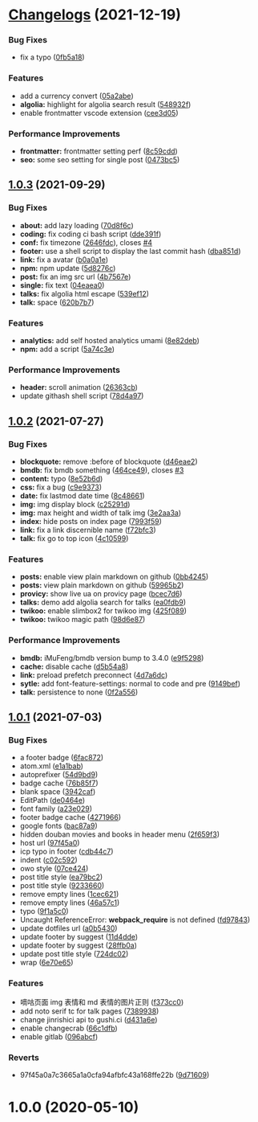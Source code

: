 # [Changelogs](https://github.com/eallion/eallion.com/compare/v1.0.3...v1.0.0) (2021-12-19)


### Bug Fixes

* fix a typo ([0fb5a18](https://github.com/eallion/eallion.com/commit/0fb5a189a991df652ec5c4dbff6ffaf96e4d43a2))


### Features

* add a currency convert ([05a2abe](https://github.com/eallion/eallion.com/commit/05a2abe9b3a8edcfc9ce0215918e7a539817187b))
* **algolia:** highlight for algolia search result ([548932f](https://github.com/eallion/eallion.com/commit/548932f543a99dbf163b5b5c5101622ae3feedd1))
* enable frontmatter vscode extension ([cee3d05](https://github.com/eallion/eallion.com/commit/cee3d050a9bb017762bb69b8554003b9ee61be0e))


### Performance Improvements

* **frontmatter:** frontmatter setting perf ([8c59cdd](https://github.com/eallion/eallion.com/commit/8c59cdd53dadf18c8899d8ce1485f7f88f8f38fc))
* **seo:** some seo setting for single post ([0473bc5](https://github.com/eallion/eallion.com/commit/0473bc5e31f96b99502913200dae96c59558d64c))



## [1.0.3](https://github.com/eallion/eallion.com/compare/v1.0.2...v1.0.3) (2021-09-29)


### Bug Fixes

* **about:** add lazy loading ([70d8f6c](https://github.com/eallion/eallion.com/commit/70d8f6c6f38ae39250db4f42b3780ee84460daea))
* **coding:** fix coding ci bash script ([dde391f](https://github.com/eallion/eallion.com/commit/dde391f6892b0b2a63a4bbfaf7300b9449b41959))
* **conf:** fix timezone ([2646fdc](https://github.com/eallion/eallion.com/commit/2646fdc8a0d124b1d48f57b17475c3f123e4d103)), closes [#4](https://github.com/eallion/eallion.com/issues/4)
* **footer:** use a shell script to display the last commit hash ([dba851d](https://github.com/eallion/eallion.com/commit/dba851d39444f95e2328bc07dae54dbe6b1117b6))
* **link:** fix a avatar ([b0a0a1e](https://github.com/eallion/eallion.com/commit/b0a0a1e2750753488a3478cd6ee3cb73eaa0e32b))
* **npm:** npm update ([5d8276c](https://github.com/eallion/eallion.com/commit/5d8276c8693ea3bed014ee0b7bc859091e96b2f7))
* **post:** fix an img src url ([4b7567e](https://github.com/eallion/eallion.com/commit/4b7567e848fe81d46e554d4a148b0aa03e8ade1e))
* **single:** fix text ([04eaea0](https://github.com/eallion/eallion.com/commit/04eaea0ab8256eae008d2fd005b1e56fa98bfdf1))
* **talks:** fix algolia html escape ([539ef12](https://github.com/eallion/eallion.com/commit/539ef12332d5d12399093a45418cc121ccca5ab7))
* **talk:** space ([620b7b7](https://github.com/eallion/eallion.com/commit/620b7b76804c864ac1f98bd997b482ac723ec112))


### Features

* **analytics:** add self hosted analytics umami ([8e82deb](https://github.com/eallion/eallion.com/commit/8e82deb6c08a5dbeb560dd4d0ba65f88f2d64067))
* **npm:** add a script ([5a74c3e](https://github.com/eallion/eallion.com/commit/5a74c3e1c155f8082352f975cb33a0a25f6a1f68))


### Performance Improvements

* **header:** scroll animation ([26363cb](https://github.com/eallion/eallion.com/commit/26363cb7882ab1f545d789f9136bad87f8404924))
* update githash shell script ([78d4a97](https://github.com/eallion/eallion.com/commit/78d4a97edab2b30f7156eff5935d75c22da23cea))



## [1.0.2](https://github.com/eallion/eallion.com/compare/v1.0.1...v1.0.2) (2021-07-27)


### Bug Fixes

* **blockquote:** remove :before of blockquote ([d46eae2](https://github.com/eallion/eallion.com/commit/d46eae258e6e9f98805427b700d433b371a6cd1b))
* **bmdb:** fix bmdb something ([464ce49](https://github.com/eallion/eallion.com/commit/464ce494c1cc289734904cfd4ef59ee4afd78756)), closes [#3](https://github.com/eallion/eallion.com/issues/3)
* **content:** typo ([8e52b6d](https://github.com/eallion/eallion.com/commit/8e52b6d333e72eddc46fc6a752aa8f9392e049bb))
* **css:** fix a bug ([c9e9373](https://github.com/eallion/eallion.com/commit/c9e93731c73bc9f2b1bab5f5c1a72771bcc7cbc7))
* **date:** fix lastmod date time ([8c48661](https://github.com/eallion/eallion.com/commit/8c486619d762f27e13f1e63299a30dd00199d6f6))
* **img:** img display block ([c25291d](https://github.com/eallion/eallion.com/commit/c25291d9754132e8f45c2093cb3c7e2f22324c1e))
* **img:** max height and width of talk img ([3e2aa3a](https://github.com/eallion/eallion.com/commit/3e2aa3afc2cdb71adab1e4a22d601949533e449c))
* **index:** hide posts on index page ([7993f59](https://github.com/eallion/eallion.com/commit/7993f590a0cc874c32d278263c5e6c5a93e0ce0c))
* **link:** fix a link discernible name ([f72bfc3](https://github.com/eallion/eallion.com/commit/f72bfc329f7289b30fc5abd91bdf629e582bff1b))
* **talk:** fix go to top icon ([4c10599](https://github.com/eallion/eallion.com/commit/4c105995e556e3082cae8c127882961abef766ea))


### Features

* **posts:** enable view plain markdown on github ([0bb4245](https://github.com/eallion/eallion.com/commit/0bb4245b77f60fd928ecf73f75818d795cc4e3fe))
* **posts:** view plain markdown on github ([59965b2](https://github.com/eallion/eallion.com/commit/59965b280d9e2c6595a4e6eef5a69f448d9ff268))
* **provicy:** show live ua on provicy page ([bcec7d6](https://github.com/eallion/eallion.com/commit/bcec7d682960bd4731af91f429e6a0b92ea5a0f9))
* **talks:** demo add algolia search for talks ([ea0fdb9](https://github.com/eallion/eallion.com/commit/ea0fdb933066b347a5207e031f8cbcda33b52ff9))
* **twikoo:** enable slimbox2 for twikoo img ([425f089](https://github.com/eallion/eallion.com/commit/425f089768d473878f22b8ef6b26d87c32997ad4))
* **twikoo:** twikoo magic path ([98d6e87](https://github.com/eallion/eallion.com/commit/98d6e87cd24ed7807dade71d6b165f663b98d2eb))


### Performance Improvements

* **bmdb:** iMuFeng/bmdb version bump to 3.4.0 ([e9f5298](https://github.com/eallion/eallion.com/commit/e9f52980dd1dfcccd188005072bf3bdb4451589c))
* **cache:** disable cache ([d5b54a8](https://github.com/eallion/eallion.com/commit/d5b54a8502b48405338d4b7bb6419d88366c425f))
* **link:** preload prefetch preconnect ([4d7a6dc](https://github.com/eallion/eallion.com/commit/4d7a6dca8f4e82aa8a4bf68150965a4cb7ec8ff4))
* **sytle:** add font-feature-settings: normal to code and pre ([9149bef](https://github.com/eallion/eallion.com/commit/9149bef52da3bf73652950827e5463413f6eb6b4))
* **talk:** persistence to none ([0f2a556](https://github.com/eallion/eallion.com/commit/0f2a556a6c5662e3d095f40a06e8d6852cf33f79))



## [1.0.1](https://github.com/eallion/eallion.com/compare/v1.0.0...v1.0.1) (2021-07-03)


### Bug Fixes

* a footer badge ([6fac872](https://github.com/eallion/eallion.com/commit/6fac87251014a1d6b00a46d8a8e284f5f5fac3cb))
* atom.xml ([e1a1bab](https://github.com/eallion/eallion.com/commit/e1a1babd937c54748cf8769293aa780ced540dcd))
* autoprefixer ([54d9bd9](https://github.com/eallion/eallion.com/commit/54d9bd93aaad8601e5d13d9e2df1df33d8592724))
* badge cache ([76b85f7](https://github.com/eallion/eallion.com/commit/76b85f70d1c9c6ebdef22e84092d69b28ffacbdc))
* blank space ([3942caf](https://github.com/eallion/eallion.com/commit/3942caf9aa420d79c81996e48034616663453fda))
* EditPath ([de0464e](https://github.com/eallion/eallion.com/commit/de0464eb6e514dc57444ff1809aa4fa47a7f5b30))
* font family ([a23e029](https://github.com/eallion/eallion.com/commit/a23e029b352be9e9350cc7ed0bc4dc95f4221d55))
* footer badge cache ([4271966](https://github.com/eallion/eallion.com/commit/4271966167909c9835518ef730fb774e15220e06))
* google fonts ([bac87a9](https://github.com/eallion/eallion.com/commit/bac87a948dfcfc73be3942d838e6b0822bdc61e5))
* hidden douban movies and books in header menu ([2f659f3](https://github.com/eallion/eallion.com/commit/2f659f375dd36ae5ceddfb3f7b18e338e258e4c8))
* host url ([97f45a0](https://github.com/eallion/eallion.com/commit/97f45a0a7c3665a1a0cfa94afbfc43a168ffe22b))
* icp typo in footer ([cdb44c7](https://github.com/eallion/eallion.com/commit/cdb44c70f04f1558a296a0cf2e21bea90f82ac5a))
* indent ([c02c592](https://github.com/eallion/eallion.com/commit/c02c592a6f7636974ab081a756a1e8942ad68c89))
* owo style ([07ce424](https://github.com/eallion/eallion.com/commit/07ce4244fd5e93db04cc1ef8143185b90f71812a))
* post title style ([ea79bc2](https://github.com/eallion/eallion.com/commit/ea79bc2aab696dd63e06e09c5c95f047ebc200ed))
* post title style ([9233660](https://github.com/eallion/eallion.com/commit/9233660b46693db4ccbc151c634244d97c922c92))
* remove empty lines ([1cec621](https://github.com/eallion/eallion.com/commit/1cec621b230b99899005979df5352ffc35711599))
* remove empty lines ([46a57c1](https://github.com/eallion/eallion.com/commit/46a57c1c87b75cf49fe2e8fa1f2f0ed430c84e3f))
* typo ([9f1a5c0](https://github.com/eallion/eallion.com/commit/9f1a5c0b5e6d8290bf6aba77b723c842dad33db7))
* Uncaught ReferenceError: __webpack_require__ is not defined ([fd97843](https://github.com/eallion/eallion.com/commit/fd97843e335f6128cd5ed2484c558eaadad56c44))
* update dotfiles url ([a0b5430](https://github.com/eallion/eallion.com/commit/a0b54302e45e78cb0be70c36c82233f419183148))
* update footer by suggest ([11d4dde](https://github.com/eallion/eallion.com/commit/11d4dde8c8e39cb9e87be7328d969bb3273d3da2))
* update footer by suggest ([28ffb0a](https://github.com/eallion/eallion.com/commit/28ffb0a21086d005b8c878c18100ddc34aff0e77))
* update post title style ([724dc02](https://github.com/eallion/eallion.com/commit/724dc024ad47588eeb1f8f99931f93bb37000191))
* wrap ([6e70e65](https://github.com/eallion/eallion.com/commit/6e70e653804f21bc8fb30ec0aa577350e89354b9))


### Features

* 嘀咕页面 img 表情和 md 表情的图片正则 ([f373cc0](https://github.com/eallion/eallion.com/commit/f373cc09b4047833e9a438dbdf6a6aa506d73eb2))
* add noto serif tc for talk pages ([7389938](https://github.com/eallion/eallion.com/commit/7389938fe8e83e46a4c33fa1a65a6b0493798411))
* change jinrishici api to gushi.ci ([d431a6e](https://github.com/eallion/eallion.com/commit/d431a6ea64f87cc3ca5dab851494459f97aa59d7))
* enable changecrab ([66c1dfb](https://github.com/eallion/eallion.com/commit/66c1dfb4f01198ed85aaf38b3ed3ccbff5552b6c))
* enable gitlab ([096abcf](https://github.com/eallion/eallion.com/commit/096abcf768f32de1640bfdecf979044df8b71cf0))


### Reverts

* 97f45a0a7c3665a1a0cfa94afbfc43a168ffe22b ([9d71609](https://github.com/eallion/eallion.com/commit/9d716091843beca40cd34e9b80851262889c47a9))



# 1.0.0 (2020-05-10)



